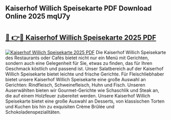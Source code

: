 ## Kaiserhof Willich Speisekarte PDF Download Online 2025 mqU7y

# <h2><a href="http://gc928kx.nevu.top/?p=Kaiserhof+Willich+Speisekarte">🔗 👉🔴 Kaiserhof Willich Speisekarte 2025 PDF</a></h2>

[![Kaiserhof Willich Speisekarte 2025 PDF](https://i.imgur.com/dBaPXMq.png)](http://gc928kx.nevu.top/?p=Kaiserhof+Willich+Speisekarte)
Die Kaiserhof Willich Speisekarte des Restaurants oder Cafés bietet nicht nur ein Menü mit Gerichten, sondern auch eine Gelegenheit für Sie, etwas zu finden, das für Ihren Geschmack köstlich und passend ist. Unser Salatbereich auf der Kaiserhof Willich Speisekarte bietet leichte und frische Gerichte. Für Fleischliebhaber bietet unsere Kaiserhof Willich Speisekarte eine große Auswahl an Gerichten: Rindfleisch, Schweinefleisch, Huhn und Fisch. Unseren Auserwählten bieten wir Gourmet-Gerichte wie Schaschlik und Steak an, die auf einem Holzfeuer zubereitet werden. Unsere Kaiserhof Willich Speisekarte bietet eine große Auswahl an Desserts, von klassischen Torten und Kuchen bis hin zu exquisiten Crème Brûlée und Schokoladenspezialitäten.
